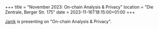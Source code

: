 +++
title = "November 2023: On-chain Analysis & Privacy"
location = "Die Zentrale, Berger Str. 175"
date = 2023-11-16T18:15:00+01:00
+++

[Janik](https://twitter.com/J_R_Rockefeller) is presenting on "On-chain Analysis & Privacy".
